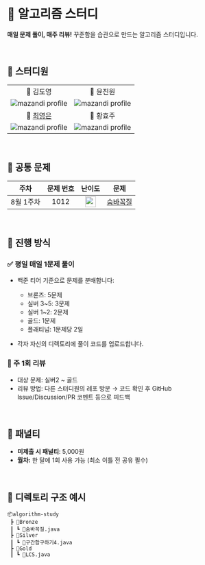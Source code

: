 # 🧠 알고리즘 스터디

**매일 문제 풀이, 매주 리뷰!**
꾸준함을 습관으로 만드는 알고리즘 스터디입니다.

<br>

<!-- 
📂 김도영 📂 윤진원 📂 [최영은](https://github.com/SSAFY-Gumi4-Algorithm-Study/algorithm-ye) 📂 황효주
-->

## 📁 스터디원
| | |
|:--:|:--:|
| 📂 김도영 | 📂 윤진원 |
| ![mazandi profile](http://mazandi.herokuapp.com/api?handle=kwat1&theme=warm) | ![mazandi profile](http://mazandi.herokuapp.com/api?handle=dnj1510&theme=warm) |
| 📂 [최영은](https://github.com/SSAFY-Gumi4-Algorithm-Study/algorithm-ye) | 📂 황효주 |
| ![mazandi profile](http://mazandi.herokuapp.com/api?handle=y_e_99&theme=warm) | ![mazandi profile](http://mazandi.herokuapp.com/api?handle=qorwns2021&theme=warm) |

<br>

## 📌 공통 문제

| 주차 | 문제 번호 | 난이도 | 문제 |
|:--:|:--:|:--:|:--:|
| 8월 1주차 | 1012 | <img height="25px" width="25px" src="https://static.solved.ac/tier_small/9.svg"/> | [숨바꼭질](https://www.acmicpc.net/problem/1012) |


<br>

## 📅 진행 방식

### ✅ 평일 매일 1문제 풀이

* 백준 티어 기준으로 문제를 분배합니다:

  * 브론즈: 5문제
  * 실버 3\~5: 3문제
  * 실버 1\~2: 2문제
  * 골드: 1문제
  * 플래티넘: 1문제당 2일

* 각자 자신의 디렉토리에 풀이 코드를 업로드합니다.

### 📝 주 1회 리뷰
* 대상 문제: 실버2 ~ 골드
* 리뷰 방법:
  다른 스터디원의 레포 방문 → 코드 확인 후 GitHub Issue/Discussion/PR 코멘트 등으로 피드백

<br>

## 💸 패널티

* **미제출 시 패널티**: 5,000원
* **월차:** 한 달에 1회 사용 가능 (최소 이틀 전 공유 필수)

<br>

## 📁 디렉토리 구조 예시

```
📦algorithm-study
 ┣ 📂Bronze
 ┃ ┗ 📜숨바꼭질.java
 ┣ 📂Silver
 ┃ ┗ 📜구간합구하기4.java
 ┣ 📂Gold
 ┃ ┗ 📜LCS.java
```
